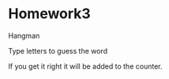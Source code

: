 # Homework3
Hangman

Type letters to guess the word

If you get it right it will be added to the counter. 
